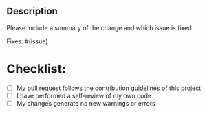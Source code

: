 ## Description

Please include a summary of the change and which issue is fixed.

Fixes: #(issue)

# Checklist:
- [ ] My pull request follows the contribution guidelines of this project
- [ ] I have performed a self-review of my own code
- [ ] My changes generate no new warnings or errors
